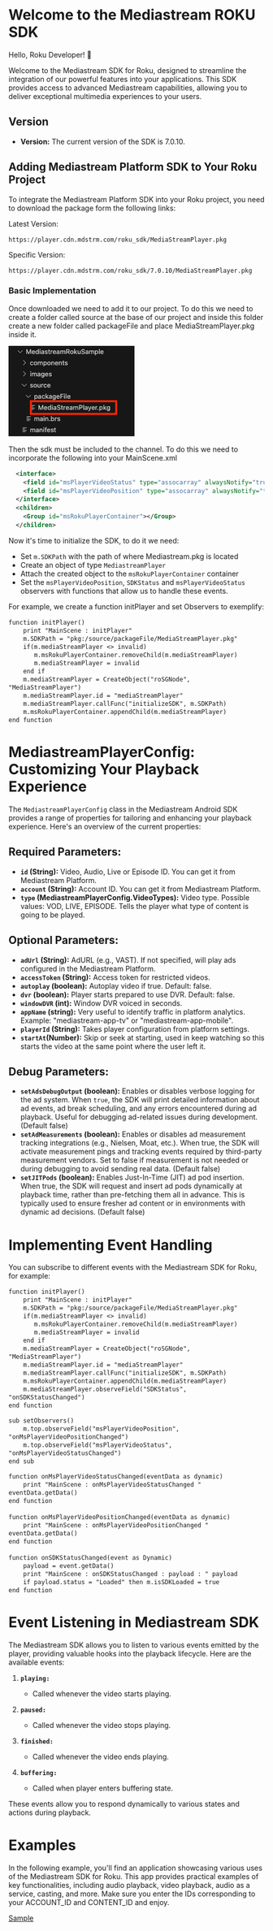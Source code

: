 # Welcome to the Mediastream ROKU SDK

Hello, Roku Developer! 👋

Welcome to the Mediastream SDK for Roku, designed to streamline the integration of our powerful features into your applications. This SDK provides access to advanced Mediastream capabilities, allowing you to deliver exceptional multimedia experiences to your users.

## Version
- **Version:** The current version of the SDK is 7.0.10.

## Adding Mediastream Platform SDK to Your Roku Project

To integrate the Mediastream Platform SDK into your Roku project, you need to download the package form the following links:

Latest Version:
```brightscript
https://player.cdn.mdstrm.com/roku_sdk/MediaStreamPlayer.pkg
```

Specific Version:
```brightscript
https://player.cdn.mdstrm.com/roku_sdk/7.0.10/MediaStreamPlayer.pkg
```

### Basic Implementation

Once downloaded we need to add it to our project. To do this we need to create a folder called source at the base of our project and inside this folder create a new folder called packageFile and place MediaStreamPlayer.pkg inside it.

![Sample](/images/AddingMediastreampkg.png)

Then the sdk must be included to the channel. To do this we need to incorporate the following into your MainScene.xml

```xml
  <interface>
    <field id="msPlayerVideoStatus" type="assocarray" alwaysNotify="true"/>
    <field id="msPlayerVideoPosition" type="assocarray" alwaysNotify="true"/>
  </interface>
  <children>
    <Group id="msRokuPlayerContainer"></Group>
  </children>
```

Now it's time to initialize the SDK, to do it we need:
* Set `m.SDKPath` with the path of where Mediastream.pkg is located
* Create an object of type `MediastreamPlayer`
* Attach the created object to the `msRokuPlayerContainer` container
* Set the `msPlayerVideoPosition`, `SDKStatus` and `msPlayerVideoStatus` observers with functions that allow us to handle these events.

For example, we create a function initPlayer and set Observers to exemplify:

```brightscript
function initPlayer()
    print "MainScene : initPlayer"
    m.SDKPath = "pkg:/source/packageFile/MediaStreamPlayer.pkg"
    if(m.mediaStreamPlayer <> invalid)
       m.msRokuPlayerContainer.removeChild(m.mediaStreamPlayer)
       m.mediaStreamPlayer = invalid
    end if
    m.mediaStreamPlayer = CreateObject("roSGNode", "MediaStreamPlayer")
    m.mediaStreamPlayer.id = "mediaStreamPlayer"
    m.mediaStreamPlayer.callFunc("initializeSDK", m.SDKPath)
    m.msRokuPlayerContainer.appendChild(m.mediaStreamPlayer)
end function
```

# MediastreamPlayerConfig: Customizing Your Playback Experience

The `MediastreamPlayerConfig` class in the Mediastream Android SDK provides a range of properties for tailoring and enhancing your playback experience. Here's an overview of the current properties:

## **Required Parameters:**

- **`id` (String):** Video, Audio, Live or Episode ID. You can get it from Mediastream Platform.
- **`account` (String):** Account ID. You can get it from Mediastream Platform.
- **`type` (MediastreamPlayerConfig.VideoTypes):** Video type. Possible values: VOD, LIVE, EPISODE. Tells the player what type of content is going to be played.

## **Optional Parameters:**

- **`adUrl` (String):** AdURL (e.g., VAST). If not specified, will play ads configured in the Mediastream Platform.
- **`accessToken` (String):** Access token for restricted videos.
- **`autoplay` (boolean):** Autoplay video if true. Default: false.
- **`dvr` (boolean):** Player starts prepared to use DVR. Default: false.
- **`windowDVR` (int):** Window DVR voiced in seconds.
- **`appName` (string):** Very useful to identify traffic in platform analytics. Example: "mediastream-app-tv" or "mediastream-app-mobile".
- **`playerId` (String):** Takes player configuration from platform settings.
- **`startAt`(Number):** Skip or seek at starting, used in keep watching so this starts the video at the same point where the user left it.

## **Debug Parameters:**
- **`setAdsDebugOutput` (boolean):** Enables or disables verbose logging for the ad system. When `true`, the SDK will print detailed information about ad events, ad break scheduling, and any errors encountered during ad playback. Useful for debugging ad-related issues during development. (Default false)
- **`setAdMeasurements` (boolean):** Enables or disables ad measurement tracking integrations (e.g., Nielsen, Moat, etc.). When true, the SDK will activate measurement pings and tracking events required by third-party measurement vendors. Set to false if measurement is not needed or during debugging to avoid sending real data. (Default false)
- **`setJITPods` (boolean):** Enables Just-In-Time (JIT) ad pod insertion. When true, the SDK will request and insert ad pods dynamically at playback time, rather than pre-fetching them all in advance. This is typically used to ensure fresher ad content or in environments with dynamic ad decisions. (Default false)

# Implementing Event Handling

You can subscribe to different events with the Mediastream SDK for Roku, for example:

```brightscript
function initPlayer()
    print "MainScene : initPlayer"
    m.SDKPath = "pkg:/source/packageFile/MediaStreamPlayer.pkg"
    if(m.mediaStreamPlayer <> invalid)
       m.msRokuPlayerContainer.removeChild(m.mediaStreamPlayer)
       m.mediaStreamPlayer = invalid
    end if
    m.mediaStreamPlayer = CreateObject("roSGNode", "MediaStreamPlayer")
    m.mediaStreamPlayer.id = "mediaStreamPlayer"
    m.mediaStreamPlayer.callFunc("initializeSDK", m.SDKPath)
    m.msRokuPlayerContainer.appendChild(m.mediaStreamPlayer)
    m.mediaStreamPlayer.observeField("SDKStatus", "onSDKStatusChanged")
end function
```

```brightscript
sub setObservers()
    m.top.observeField("msPlayerVideoPosition", "onMsPlayerVideoPositionChanged")
    m.top.observeField("msPlayerVideoStatus", "onMsPlayerVideoStatusChanged")
end sub
```

```brightscript
function onMsPlayerVideoStatusChanged(eventData as dynamic)
    print "MainScene : onMsPlayerVideoStatusChanged " eventData.getData()
end function

function onMsPlayerVideoPositionChanged(eventData as dynamic)
    print "MainScene : onMsPlayerVideoPositionChanged " eventData.getData()
end function

function onSDKStatusChanged(event as Dynamic)
    payload = event.getData()
    print "MainScene : onSDKStatusChanged : payload : " payload
    if payload.status = "Loaded" then m.isSDKLoaded = true
end function
```

# Event Listening in Mediastream SDK

The Mediastream SDK allows you to listen to various events emitted by the player, providing valuable hooks into the playback lifecycle. Here are the available events:

1. **`playing:`**
   - Called whenever the video starts playing.

2. **`paused:`**
   - Called whenever the video stops playing.

3. **`finished:`**
   - Called whenever the video ends playing.

4. **`buffering:`**
   - Called when player enters buffering state.

These events allow you to respond dynamically to various states and actions during playback.

# Examples

In the following example, you'll find an application showcasing various uses of the Mediastream SDK for Roku. This app provides practical examples of key functionalities, including audio playback, video playback, audio as a service, casting, and more. Make sure you enter the IDs corresponding to your ACCOUNT_ID and CONTENT_ID and enjoy.

[Sample](/roku/MediastreamRokuSample)
